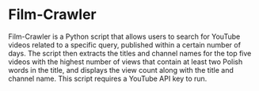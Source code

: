 # Film-Crawler


Film-Crawler is a Python script that allows users to search for YouTube videos related to a specific query, published within a certain number of days. The script then extracts the titles and channel names for the top five videos with the highest number of views that contain at least two Polish words in the title, and displays the view count along with the title and channel name. This script requires a YouTube API key to run.
